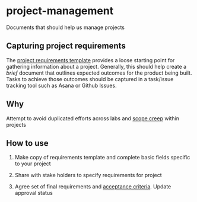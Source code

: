 # project-management

Documents that should help us manage projects

## Capturing project requirements

The [project requirements template](requirements-template.md) provides a loose starting point for gathering information about a project. Generally, this should help create a *brief* document that outlines expected outcomes for the product being built. Tasks to achieve those outcomes should be captured in a task/issue tracking tool such as Asana or Github Issues.

## Why

Attempt to avoid duplicated efforts across labs and [scope creep](https://en.wikipedia.org/wiki/Scope_creep) within projects

## How to use

1. Make copy of requirements template and complete basic fields specific to your project

2. Share with stake holders to specify requirements for project

3. Agree set of final requirements and [acceptance criteria](http://nomad8.com/acceptance_criteria/). Update approval status
